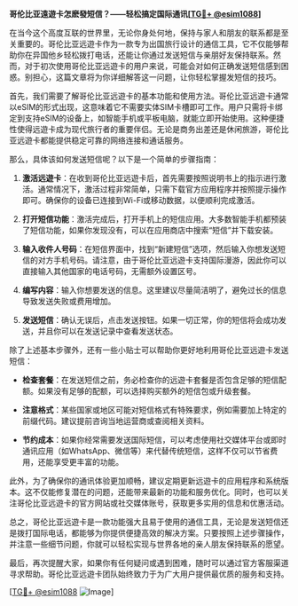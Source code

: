 **哥伦比亚遠遊卡怎麽發短信？——轻松搞定国际通讯[[TG💪+ @esim1088](https://t.me/s/esim1088)]**

在当今这个高度互联的世界里，无论你身处何地，保持与家人和朋友的联系都是至关重要的。哥伦比亚远遊卡作为一款专为出国旅行设计的通信工具，它不仅能够帮助你在异国他乡轻松拨打电话，还能让你通过发送短信与亲朋好友保持联系。然而，对于初次使用哥伦比亚远遊卡的用户来说，可能会对如何正确发送短信感到困惑。别担心，这篇文章将为你详细解答这一问题，让你轻松掌握发短信的技巧。

首先，我们需要了解哥伦比亚远遊卡的基本功能和使用方法。哥伦比亚远遊卡通常以eSIM的形式出现，这意味着它不需要实体SIM卡槽即可工作。用户只需将卡绑定到支持eSIM的设备上，如智能手机或平板电脑，就能立即开始使用。这种便捷性使得远遊卡成为现代旅行者的重要伴侣。无论是商务出差还是休闲旅游，哥伦比亚远遊卡都能提供稳定可靠的网络连接和通话服务。

那么，具体该如何发送短信呢？以下是一个简单的步骤指南：

1. **激活远遊卡**：在收到哥伦比亚远遊卡后，首先需要按照说明书上的指示进行激活。通常情况下，激活过程非常简单，只需下载官方应用程序并按照提示操作即可。确保你的设备已连接到Wi-Fi或移动数据，以便顺利完成激活。

2. **打开短信功能**：激活完成后，打开手机上的短信应用。大多数智能手机都预装了短信功能，如果你发现没有，可以在应用商店中搜索“短信”并下载安装。

3. **输入收件人号码**：在短信界面中，找到“新建短信”选项，然后输入你想发送短信的对方手机号码。请注意，由于哥伦比亚远遊卡支持国际漫游，因此你可以直接输入其他国家的电话号码，无需额外设置区号。

4. **编写内容**：输入你想要发送的信息。这里建议尽量简洁明了，避免过长的信息导致发送失败或费用增加。

5. **发送短信**：确认无误后，点击发送按钮。如果一切正常，你的短信将会成功发送，并且你可以在发送记录中查看发送状态。

除了上述基本步骤外，还有一些小贴士可以帮助你更好地利用哥伦比亚远遊卡发送短信：

- **检查套餐**：在发送短信之前，务必检查你的远遊卡套餐是否包含足够的短信配额。如果没有足够的配额，可以选择购买额外的短信包或升级套餐。
  
- **注意格式**：某些国家或地区可能对短信格式有特殊要求，例如需要加上特定的前缀代码。建议提前咨询当地运营商或查阅相关资料。

- **节约成本**：如果你经常需要发送国际短信，可以考虑使用社交媒体平台或即时通讯应用（如WhatsApp、微信等）来代替传统短信，这样不仅可以节省费用，还能享受更丰富的功能。

此外，为了确保你的通讯体验更加顺畅，建议定期更新远遊卡的应用程序和系统版本。这不仅能修复潜在的问题，还能带来最新的功能和服务优化。同时，也可以关注哥伦比亚远遊卡的官方网站或社交媒体账号，获取更多实用的信息和优惠活动。

总之，哥伦比亚远遊卡是一款功能强大且易于使用的通信工具，无论是发送短信还是拨打国际电话，都能够为你提供便捷高效的解决方案。只要按照上述步骤操作，并注意一些细节问题，你就可以轻松实现与世界各地的亲人朋友保持联系的愿望。

最后，再次提醒大家，如果你有任何疑问或遇到困难，随时可以通过官方客服渠道寻求帮助。哥伦比亚远遊卡团队始终致力于为广大用户提供最优质的服务和支持。

[[TG💪+ @esim1088](https://t.me/s/esim1088) ![Image](https://i.postimg.cc/4NQfJmqS/Snipaste-2025-05-13-00-14-12.png)]